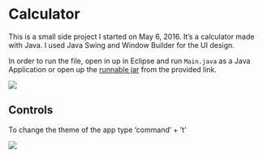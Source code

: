 # Calculator

This is a small side project I started on May 6, 2016. It’s a calculator made with Java. I used Java Swing and Window Builder for the UI design.

In order to run the file, open in up in Eclipse and run `Main.java` as a Java Application or open up the [runnable jar](http://obase.weebly.com/uploads/5/6/0/4/56044521/ose_calculator.jar) from the provided link.

![](http://i305.photobucket.com/albums/nn238/kingobie1/Calculator/Calculator%20Computation.gif)

## Controls
To change the theme of the app type ‘command’ + ’t’

![](http://i305.photobucket.com/albums/nn238/kingobie1/Calculator/fat%20calculator%20color%20scheme.gif)
